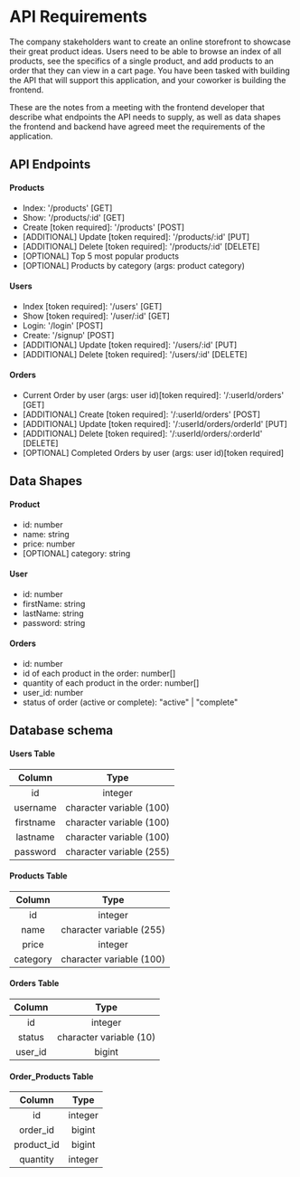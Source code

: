 # API Requirements
The company stakeholders want to create an online storefront to showcase their great product ideas. Users need to be able to browse an index of all products, see the specifics of a single product, and add products to an order that they can view in a cart page. You have been tasked with building the API that will support this application, and your coworker is building the frontend.

These are the notes from a meeting with the frontend developer that describe what endpoints the API needs to supply, as well as data shapes the frontend and backend have agreed meet the requirements of the application. 

## API Endpoints
#### Products
- Index: '/products' [GET]
- Show: '/products/:id' [GET]
- Create [token required]: '/products' [POST]
- [ADDITIONAL] Update [token required]: '/products/:id' [PUT]
- [ADDITIONAL] Delete [token required]: '/products/:id' [DELETE]
- [OPTIONAL] Top 5 most popular products 
- [OPTIONAL] Products by category (args: product category)

#### Users
- Index [token required]: '/users' [GET]
- Show [token required]: '/user/:id' [GET]
- Login: '/login' [POST]
- Create: '/signup' [POST]
- [ADDITIONAL] Update [token required]: '/users/:id' [PUT]
- [ADDITIONAL] Delete [token required]: '/users/:id' [DELETE]

#### Orders
- Current Order by user (args: user id)[token required]: '/:userId/orders' [GET]
- [ADDITIONAL] Create [token required]: '/:userId/orders' [POST]
- [ADDITIONAL] Update [token required]: '/:userId/orders/orderId' [PUT]
- [ADDITIONAL] Delete [token required]: '/:userId/orders/:orderId' [DELETE]
- [OPTIONAL] Completed Orders by user (args: user id)[token required]

## Data Shapes
#### Product
-  id: number
- name: string
- price: number
- [OPTIONAL] category: string

#### User
- id: number
- firstName: string
- lastName: string
- password: string

#### Orders
- id: number
- id of each product in the order: number[]
- quantity of each product in the order: number[]
- user_id: number
- status of order (active or complete): "active" | "complete"

## Database schema
#### Users Table

|   Column  |           Type           |
|:---------:|:------------------------:|
| id        | integer                  |
| username  | character variable (100) |
| firstname | character variable (100) |
| lastname  | character variable (100) |
| password  | character variable (255) |

#### Products Table

|  Column  |           Type           |
|:--------:|:------------------------:|
| id       | integer                  |
| name     | character variable (255) |
| price    | integer                  |
| category | character variable (100) |

#### Orders Table

|  Column  |           Type           |
|:--------:|:------------------------:|
| id       | integer                  |
| status   | character variable (10)  |
| user_id  | bigint                   |

#### Order_Products Table

|   Column   |   Type  |
|:----------:|:-------:|
| id         | integer |
| order_id   | bigint  |
| product_id | bigint  |
| quantity   | integer |
